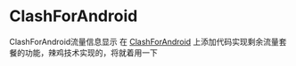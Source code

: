 # ClashForAndroid
ClashForAndroid流量信息显示
在 [ClashForAndroid](https://github.com/Kr328/ClashForAndroid) 上添加代码实现剩余流量套餐的功能，辣鸡技术实现的，将就着用一下
